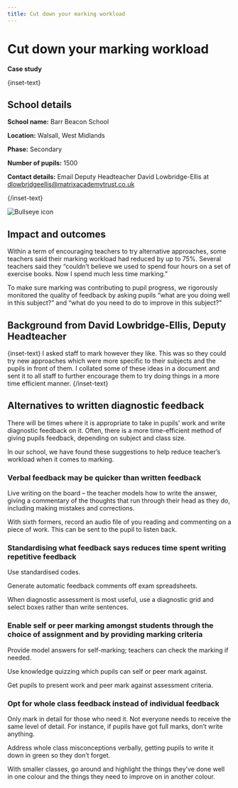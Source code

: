 ```yaml
---
title: Cut down your marking workload
---
```


# Cut down your marking workload

<strong class="govuk-tag">Case study</strong>

{inset-text}

## School details

**School name:** Barr Beacon School

**Location:** Walsall, West Midlands

**Phase:** Secondary

**Number of pupils:** 1500

**Contact details:** Email Deputy Headteacher David Lowbridge-Ellis at <dlowbridgeellis@matrixacademytrust.co.uk>

{/inset-text}

<div class="info-box">
  <div class="info-box__corner">
    <img src="/assets/images/bullseye.svg" alt="Bullseye icon">
  </div>
  <h2 class="govuk-heading-m">
    Impact and outcomes
  </h2>
  <p>
    Within a term of encouraging teachers to try alternative approaches, some
    teachers said their marking workload had reduced by up to 75%. Several
    teachers said they “couldn’t believe we used to spend four hours on a set of
    exercise books. Now I spend much less time marking.”
  </p>
  <p>
    To make sure marking was contributing to pupil progress, we rigorously
    monitored the quality of feedback by asking pupils “what are you doing well
    in this subject?” and “what do you need to do to improve in this subject?”
  </p>
</div>

## Background from David Lowbridge-Ellis, Deputy Headteacher

{inset-text}
I asked staff to mark however they like. This was so they could try new approaches which were more specific to their subjects and the pupils in front of them. I collated some of these ideas in a document and sent it to all staff to further encourage them to try doing things in a more time efficient manner.
{/inset-text}

## Alternatives to written diagnostic feedback

There will be times where it is appropriate to take in pupils’ work and write diagnostic feedback on it. Often, there is a more time-efficient method of giving pupils feedback, depending on subject and class size.

In our school, we have found these suggestions to help reduce teacher’s workload when it comes to marking.

### Verbal feedback may be quicker than written feedback

Live writing on the board – the teacher models how to write the answer, giving a commentary of the thoughts that run through their head as they do, including making mistakes and corrections.

With sixth formers, record an audio file of you reading and commenting on a piece of work. This can be sent to the pupil to listen back.

### Standardising what feedback says reduces time spent writing repetitive feedback

Use standardised codes.

Generate automatic feedback comments off exam spreadsheets.

When diagnostic assessment is most useful, use a diagnostic grid and select boxes rather than write sentences.

### Enable self or peer marking amongst students through the choice of assignment and by providing marking criteria

Provide model answers for self-marking; teachers can check the marking if needed.

Use knowledge quizzing which pupils can self or peer mark against.

Get pupils to present work and peer mark against assessment criteria.

### Opt for whole class feedback instead of individual feedback

Only mark in detail for those who need it. Not everyone needs to receive the same level of detail. For instance, if pupils have got full marks, don’t write anything.

Address whole class misconceptions verbally, getting pupils to write it down in green so they don’t forget.

With smaller classes, go around and highlight the things they’ve done well in one colour and the things they need to improve on in another colour.
